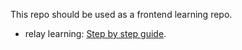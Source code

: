 This repo should be used as a frontend learning repo.
- relay learning: [Step by step guide](https://relay.dev/docs/getting-started/step-by-step-guide/).
